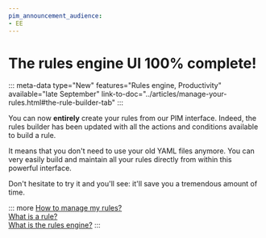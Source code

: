 ```yaml
---
pim_announcement_audience:
- EE
---
```


# The rules engine UI 100% complete!
::: meta-data type="New" features="Rules engine, Productivity" available="late September" link-to-doc="../articles/manage-your-rules.html#the-rule-builder-tab"
:::

You can now **entirely** create your rules from our PIM interface. Indeed, the rules builder has been updated with all the actions and conditions available to build a rule.

It means that you don't need to use your old YAML files anymore. You can very easily build and maintain all your rules directly from within this powerful interface.

Don't hesitate to try it and you'll see: it'll save you a tremendous amount of time.

::: more
[How to manage my rules?](../articles/manage-your-rules.html)  
[What is a rule?](../articles/what-is-a-rule.html)  
[What is the rules engine?](../articles/get-started-with-the-rules-engine.html)
:::
